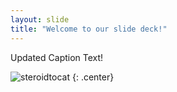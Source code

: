 ```yaml
---
layout: slide
title: "Welcome to our slide deck!"
---
```


Updated Caption Text!

![steroidtocat](https://octodex.github.com/images/steroidtocat.png)
{: .center}
